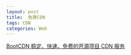 ```yaml
---
layout: post
title:  免费CDN
tags: CDN
categories: Web
---
```



[BootCDN 稳定、快速、免费的开源项目 CDN 服务][1]

[1]:	http://www.bootcdn.cn/